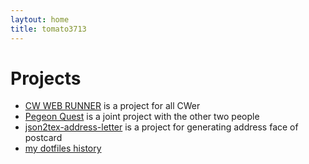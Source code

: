 ```yaml
---
laytout: home
title: tomato3713
---
```


<div id="home">
    <h1>Projects</h1>
    <ul class="posts">
        <li><a href="https://homedm.eim.world/cw_for_web/">CW WEB RUNNER</a> is a project for all CWer</li>
        <li><a href="https://homedm.eim.world/pegeon-quest/">Pegeon Quest</a> is a joint project with the other two people</li>
        <li><a href="https://github.com/tomato3713/json2tex-address-letter">json2tex-address-letter</a> is a project for generating address face of postcard</li>
        <li><a href="https://github.com/tomato3713/dotfiles">my dotfiles history</a></li>
    </ul>
</div>
